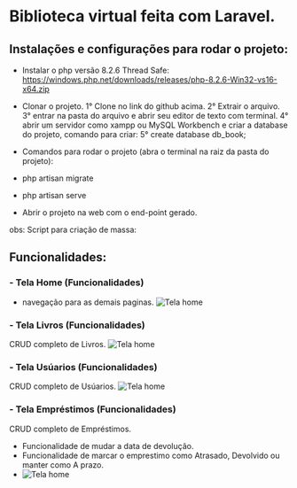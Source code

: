 # Biblioteca virtual feita com Laravel.

## Instalações e configurações para rodar o projeto:

- Instalar o php versão 8.2.6 Thread Safe:
  https://windows.php.net/downloads/releases/php-8.2.6-Win32-vs16-x64.zip
- Clonar o projeto.
    1° Clone no link do github acima.
    2° Extrair o arquivo.
    3° entrar na pasta do arquivo e abrir seu editor de texto com terminal.
    4° abrir um servidor como xampp ou MySQL Workbench e criar a database do projeto, comando para criar:
    5° create database db_book;
    
- Comandos para rodar o projeto (abra o terminal na raiz da pasta do projeto):
- php artisan migrate
- php artisan serve
- Abrir o projeto na web com o end-point gerado.

obs: Script para criação de massa: 

## Funcionalidades:

### - Tela Home (Funcionalidades) 
- navegação para as demais paginas.
![Tela home](https://github.com/RichardOrlandini/sistema-biblioteca/imgs/home.png)

### - Tela Livros (Funcionalidades) 
CRUD completo de Livros.
![Tela home](https://github.com/RichardOrlandini/sistema-biblioteca/imgs/livros.png)
### - Tela Usúarios (Funcionalidades) 
CRUD completo de Usúarios.
![Tela home](https://github.com/RichardOrlandini/sistema-biblioteca/imgs/usuarios.png)
### - Tela Empréstimos (Funcionalidades) 
CRUD completo de Empréstimos.
- Funcionalidade de mudar a data de devolução.
- Funcionalidade de marcar o emprestimo como Atrasado, Devolvido ou manter como A prazo.
- ![Tela home](https://github.com/RichardOrlandini/sistema-biblioteca/imgs/emprestimos.png)
